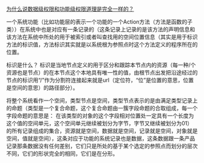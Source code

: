 

[为什么说数据级权限和功能级权限道理是完全一样的？](https://www.oschina.net/question/2293580_2136198)


一个系统功能（比如功能层的表示一个功能的一个Action方法（方法是函数的子类））在系统中也是对应有一条记录的（这条记录上记录的是该方法的声明信息和该方法在系统中所处的用于被索引或者叫查找用的空间位置信息（其实是用于标识方法的标识值，方法标识其实就是以系统根为参照点时这个方法定义的程序所在的位置。

标识是什么？
标识是当地节点定义的用于区分和跟踪本节点内的资源（每一种/个资源也是节点）的在本节点这个本地具有唯一性的值，由根节点出发把沿途经过的节点的标识用“/”作为分割符连接起来就是url（定位符，“位”是位置的意思，位置是空间的意思）的路径部分）。

将整个系统看作一个空间，类型节点是空间，类型节点表示的是由满足类型记录上的命题（类型是一个复合命题，这个复合命题由一簇字段命题的合取组成，每一个字段命题的意思是：
在该类型的对象的这个字段相对位置处一定具有一个长度为这个值的空间单元，这个空间单元继续被划分为字节，字节又继续被划分为01）的所有记录组成的集合，资源就是空间，数据就是空间，记录就是空间，对象就是空间，值就是空间），这条对应于功能的系统记录也是数据，这条数据跟一条产品记录那条数据没有任何差别，它们只是所处的基于某个选定的参照点而划分的层次不同，它们的形状完全的相同，它们是在分形。











